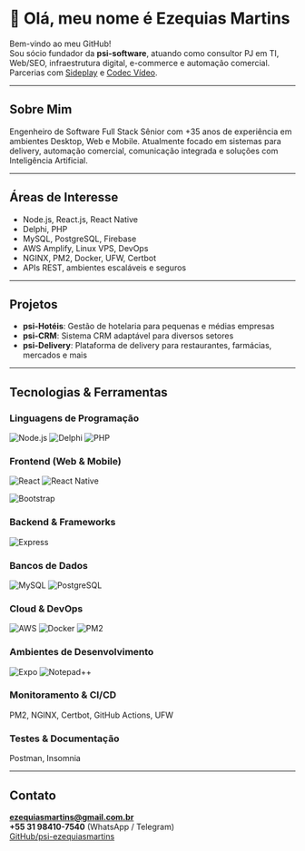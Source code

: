 # 👋 Olá, meu nome é Ezequias Martins

Bem-vindo ao meu GitHub!  
Sou sócio fundador da **psi-software**, atuando como consultor PJ em TI, Web/SEO, infraestrutura digital, e-commerce e automação comercial. Parcerias com [Sideplay](https://github.com/luizvaz) e [Codec Vídeo](https://github.com/AfonsoMotta).

---

## Sobre Mim

Engenheiro de Software Full Stack Sênior com +35 anos de experiência em ambientes Desktop, Web e Mobile. Atualmente focado em sistemas para delivery, automação comercial, comunicação integrada e soluções com Inteligência Artificial.

---

## Áreas de Interesse

- Node.js, React.js, React Native  
- Delphi, PHP  
- MySQL, PostgreSQL, Firebase  
- AWS Amplify, Linux VPS, DevOps  
- NGINX, PM2, Docker, UFW, Certbot  
- APIs REST, ambientes escaláveis e seguros

---

## Projetos

- **psi-Hotéis**: Gestão de hotelaria para pequenas e médias empresas  
- **psi-CRM**: Sistema CRM adaptável para diversos setores  
- **psi-Delivery**: Plataforma de delivery para restaurantes, farmácias, mercados e mais

---

## Tecnologias & Ferramentas

### Linguagens de Programação
![Node.js](https://img.shields.io/badge/Node.js-339933?logo=node.js&logoColor=white&style=for-the-badge)
![Delphi](https://img.shields.io/badge/Delphi-C73324?logo=delphi&logoColor=white&style=for-the-badge)
![PHP](https://img.shields.io/badge/PHP-777BB4?logo=php&logoColor=white&style=for-the-badge)

### Frontend (Web & Mobile)
![React](https://img.shields.io/badge/React-61DAFB?logo=react&logoColor=black&style=for-the-badge)
![React Native](https://img.shields.io/badge/React%20Native-20232A?logo=react&logoColor=61DAFB&style=for-the-badge)

![Bootstrap](https://img.shields.io/badge/Bootstrap-563D7C?logo=bootstrap&logoColor=white&style=for-the-badge)

### Backend & Frameworks
![Express](https://img.shields.io/badge/Express-000000?logo=express&logoColor=white&style=for-the-badge)

### Bancos de Dados
![MySQL](https://img.shields.io/badge/MySQL-4479A1?logo=mysql&logoColor=white&style=for-the-badge)
![PostgreSQL](https://img.shields.io/badge/PostgreSQL-336791?logo=postgresql&logoColor=white&style=for-the-badge)

### Cloud & DevOps
![AWS](https://img.shields.io/badge/AWS-232F3E?logo=amazon-aws&logoColor=white&style=for-the-badge)
![Docker](https://img.shields.io/badge/Docker-2496ED?logo=docker&logoColor=white&style=for-the-badge)
![PM2](https://img.shields.io/badge/PM2-000000?logo=pm2&logoColor=white&style=for-the-badge)

### Ambientes de Desenvolvimento
![Expo](https://img.shields.io/badge/Expo-000000?logo=expo&logoColor=white&style=for-the-badge)
![Notepad++](https://img.shields.io/badge/Notepad++-90E59A?logo=notepad%2B%2B&logoColor=black&style=for-the-badge)

### Monitoramento & CI/CD
PM2, NGINX, Certbot, GitHub Actions, UFW

### Testes & Documentação
Postman, Insomnia

---

## Contato

**ezequiasmartins@gmail.com.br**  
**+55 31 98410-7540** (WhatsApp / Telegram)  
[GitHub/psi-ezequiasmartins](https://github.com/psi-ezequiasmartins)
